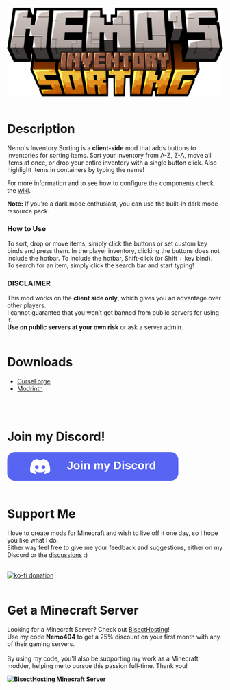 ![Nemo's Inventory Sorting](https://github.com/NemoNotFound/NemoNotFound/blob/master/resources/minecraft_project_titles/png/nemos_inventory_sorting.png?raw=true)
<br><br>

# Description
Nemo's Inventory Sorting is a **client-side** mod that adds buttons to inventories for sorting items.
Sort your inventory from A-Z, Z-A, move all items at once, or drop your entire inventory with a single button click.
Also highlight items in containers by typing the name!

For more information and to see how to configure the components check the [wiki](https://github.com/NemoNotFound/NemosInventorySorting/wiki).

**Note:** If you're a dark mode enthusiast, you can use the built-in dark mode resource pack.
<br>

### How to Use
To sort, drop or move items, simply click the buttons or set custom key binds and press them.
In the player inventory, clicking the buttons does not include the hotbar. To include the hotbar, Shift-click (or Shift + key bind). <br>
To search for an item, simply click the search bar and start typing!

### DISCLAIMER <br>
This mod works on the **client side only**, which gives you an advantage over other players. <br>
I cannot guarantee that you won’t get banned from public servers for using it. <br>
**Use on public servers at your own risk** or ask a server admin.
<br>
<br>

# Downloads
- [CurseForge](https://curseforge.com/minecraft/mc-mods/nemos-inventory-sorting)
- [Modrinth](https://modrinth.com/mod/nemos-inventory-sorting)
<br>
<br>

# Join my Discord!
[![Join my Discord](https://github.com/NemoNotFound/NemoNotFound/blob/master/resources/svg/join_discord_button.svg?raw=true)](https://discord.com/invite/yxs9dga)
<br>
<br>

# Support Me
I love to create mods for Minecraft and wish to live off it one day, so I hope you like what I do. <br>
Either way feel free to give me your feedback and suggestions, either on my Discord or the [discussions](https://github.com/NemoNotFound/NemosInventorySorting/discussions/) :)
<br><br>

[![ko-fi donation](https://ko-fi.com/img/githubbutton_sm.svg)](https://ko-fi.com/nemonotfound)
<br>
<br>

# Get a Minecraft Server
Looking for a Minecraft Server? Check out [BisectHosting](https://bisecthosting.com/Nemo404)! <br>
Use my code **Nemo404** to get a 25% discount on your first month with any of their gaming servers. <br><br>
By using my code, you'll also be supporting my work as a Minecraft modder, helping me to pursue this passion full-time. Thank you!

[**![BisectHosting Minecraft Server](https://www.bisecthosting.com/partners/custom-banners/e6d95b5e-b7fb-47eb-ad78-4dc6071a6171.png)**](https://bisecthosting.com/Nemo404)
